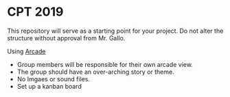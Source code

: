 # CPT 2019
This repository will serve as a starting point for your project. Do not alter the structure without approval from Mr. Gallo.

Using [Arcade](https://arcade.academy)
- Group members will be responsible for their own arcade view.
- The group should have an over-arching story or theme.
- No Imgaes or sound files.
- Set up a kanban board
